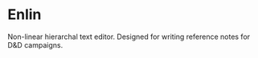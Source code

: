 # Enlin
Non-linear hierarchal text editor. Designed for writing reference notes for D&amp;D campaigns.

